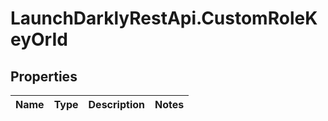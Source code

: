# LaunchDarklyRestApi.CustomRoleKeyOrId

## Properties
Name | Type | Description | Notes
------------ | ------------- | ------------- | -------------


